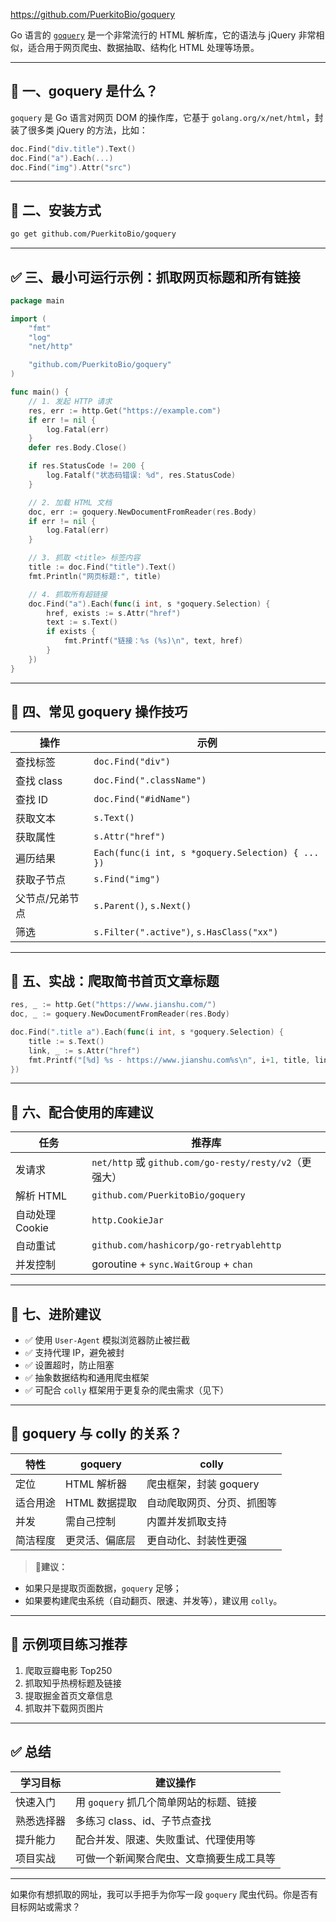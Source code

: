 

https://github.com/PuerkitoBio/goquery




Go 语言的 [`goquery`](https://github.com/PuerkitoBio/goquery) 是一个非常流行的 HTML 解析库，它的语法与 jQuery 非常相似，适合用于网页爬虫、数据抽取、结构化 HTML 处理等场景。

---

## 🧠 一、goquery 是什么？

`goquery` 是 Go 语言对网页 DOM 的操作库，它基于 `golang.org/x/net/html`，封装了很多类 jQuery 的方法，比如：

```go
doc.Find("div.title").Text()
doc.Find("a").Each(...)
doc.Find("img").Attr("src")
```

---

## 🚀 二、安装方式

```bash
go get github.com/PuerkitoBio/goquery
```

---

## ✅ 三、最小可运行示例：抓取网页标题和所有链接

```go
package main

import (
	"fmt"
	"log"
	"net/http"

	"github.com/PuerkitoBio/goquery"
)

func main() {
	// 1. 发起 HTTP 请求
	res, err := http.Get("https://example.com")
	if err != nil {
		log.Fatal(err)
	}
	defer res.Body.Close()

	if res.StatusCode != 200 {
		log.Fatalf("状态码错误: %d", res.StatusCode)
	}

	// 2. 加载 HTML 文档
	doc, err := goquery.NewDocumentFromReader(res.Body)
	if err != nil {
		log.Fatal(err)
	}

	// 3. 抓取 <title> 标签内容
	title := doc.Find("title").Text()
	fmt.Println("网页标题:", title)

	// 4. 抓取所有超链接
	doc.Find("a").Each(func(i int, s *goquery.Selection) {
		href, exists := s.Attr("href")
		text := s.Text()
		if exists {
			fmt.Printf("链接：%s (%s)\n", text, href)
		}
	})
}
```

---

## 🔧 四、常见 goquery 操作技巧

| 操作       | 示例                                                |
| -------- | ------------------------------------------------- |
| 查找标签     | `doc.Find("div")`                                 |
| 查找 class | `doc.Find(".className")`                          |
| 查找 ID    | `doc.Find("#idName")`                             |
| 获取文本     | `s.Text()`                                        |
| 获取属性     | `s.Attr("href")`                                  |
| 遍历结果     | `Each(func(i int, s *goquery.Selection) { ... })` |
| 获取子节点    | `s.Find("img")`                                   |
| 父节点/兄弟节点 | `s.Parent()`, `s.Next()`                          |
| 筛选       | `s.Filter(".active")`, `s.HasClass("xx")`         |

---

## 🧪 五、实战：爬取简书首页文章标题

```go
res, _ := http.Get("https://www.jianshu.com/")
doc, _ := goquery.NewDocumentFromReader(res.Body)

doc.Find(".title a").Each(func(i int, s *goquery.Selection) {
	title := s.Text()
	link, _ := s.Attr("href")
	fmt.Printf("[%d] %s - https://www.jianshu.com%s\n", i+1, title, link)
})
```

---

## 🧰 六、配合使用的库建议

| 任务          | 推荐库                                              |
| ----------- | ------------------------------------------------ |
| 发请求         | `net/http` 或 `github.com/go-resty/resty/v2`（更强大） |
| 解析 HTML     | `github.com/PuerkitoBio/goquery`                 |
| 自动处理 Cookie | `http.CookieJar`                                 |
| 自动重试        | `github.com/hashicorp/go-retryablehttp`          |
| 并发控制        | goroutine + `sync.WaitGroup` + `chan`            |

---

## 🧱 七、进阶建议

* ✅ 使用 `User-Agent` 模拟浏览器防止被拦截
* ✅ 支持代理 IP，避免被封
* ✅ 设置超时，防止阻塞
* ✅ 抽象数据结构和通用爬虫框架
* ✅ 可配合 `colly` 框架用于更复杂的爬虫需求（见下）

---

## 🔁 goquery 与 colly 的关系？

| 特性   | goquery   | colly           |
| ---- | --------- | --------------- |
| 定位   | HTML 解析器  | 爬虫框架，封装 goquery |
| 适合用途 | HTML 数据提取 | 自动爬取网页、分页、抓图等   |
| 并发   | 需自己控制     | 内置并发抓取支持        |
| 简洁程度 | 更灵活、偏底层   | 更自动化、封装性更强      |

> 🔸**建议：**

* 如果只是提取页面数据，`goquery` 足够；
* 如果要构建爬虫系统（自动翻页、限速、并发等），建议用 `colly`。

---

## 📌 示例项目练习推荐

1. 爬取豆瓣电影 Top250
2. 抓取知乎热榜标题及链接
3. 提取掘金首页文章信息
4. 抓取并下载网页图片

---

## ✅ 总结

| 学习目标  | 建议操作                      |
| ----- | ------------------------- |
| 快速入门  | 用 `goquery` 抓几个简单网站的标题、链接 |
| 熟悉选择器 | 多练习 class、id、子节点查找        |
| 提升能力  | 配合并发、限速、失败重试、代理使用等        |
| 项目实战  | 可做一个新闻聚合爬虫、文章摘要生成工具等      |

---

如果你有想抓取的网址，我可以手把手为你写一段 `goquery` 爬虫代码。你是否有目标网站或需求？
